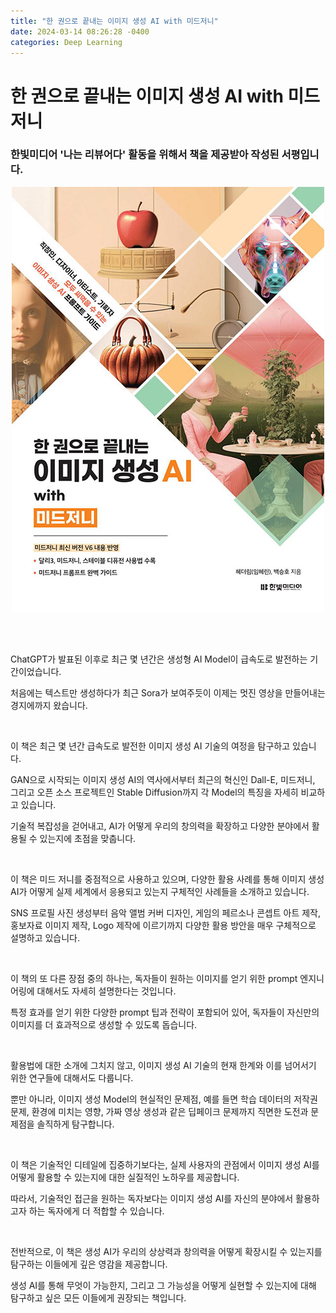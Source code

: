 ```yaml
---
title: "한 권으로 끝내는 이미지 생성 AI with 미드저니"
date: 2024-03-14 08:26:28 -0400
categories: Deep Learning
---
```


# 한 권으로 끝내는 이미지 생성 AI with 미드저니

### 한빛미디어 '나는 리뷰어다' 활동을 위해서 책을 제공받아 작성된 서평입니다.

<p align="center">
  <img src="/assets/Book_Review_Assets/Gen_AI_With_MJ.jpg">
</p>

<br>
<br>

ChatGPT가 발표된 이후로 최근 몇 년간은 생성형 AI Model이 급속도로 발전하는 기간이었습니다.

처음에는 텍스트만 생성하다가 최근 Sora가 보여주듯이 이제는 멋진 영상을 만들어내는 경지에까지 왔습니다.

​

이 책은 최근 몇 년간 급속도로 발전한 이미지 생성 AI 기술의 여정을 탐구하고 있습니다.

GAN으로 시작되는 이미지 생성 AI의 역사에서부터 최근의 혁신인 Dall-E, 미드저니, 그리고 오픈 소스 프로젝트인 Stable Diffusion까지 각 Model의 특징을 자세히 비교하고 있습니다.

기술적 복잡성을 걷어내고, AI가 어떻게 우리의 창의력을 확장하고 다양한 분야에서 활용될 수 있는지에 초점을 맞춥니다.

​

이 책은 미드 저니를 중점적으로 사용하고 있으며, 다양한 활용 사례를 통해 이미지 생성 AI가 어떻게 실제 세계에서 응용되고 있는지 구체적인 사례들을 소개하고 있습니다.

SNS 프로필 사진 생성부터 음악 앨범 커버 디자인, 게임의 페르소나 콘셉트 아트 제작, 홍보자료 이미지 제작, Logo 제작에 이르기까지 다양한 활용 방안을 매우 구체적으로 설명하고 있습니다.

​

이 책의 또 다른 장점 중의 하나는, 독자들이 원하는 이미지를 얻기 위한 prompt 엔지니어링에 대해서도 자세히 설명한다는 것입니다.

특정 효과를 얻기 위한 다양한 prompt 팁과 전략이 포함되어 있어, 독자들이 자신만의 이미지를 더 효과적으로 생성할 수 있도록 돕습니다.

​

활용법에 대한 소개에 그치지 않고, 이미지 생성 AI 기술의 현재 한계와 이를 넘어서기 위한 연구들에 대해서도 다룹니다. 

뿐만 아니라, 이미지 생성 Model의 현실적인 문제점, 예를 들면 학습 데이터의 저작권 문제, 환경에 미치는 영향, 가짜 영상 생성과 같은 딥페이크 문제까지 직면한 도전과 문제점을 솔직하게 탐구합니다.

​

이 책은 기술적인 디테일에 집중하기보다는, 실제 사용자의 관점에서 이미지 생성 AI를 어떻게 활용할 수 있는지에 대한 실질적인 노하우를 제공합니다. 

따라서, 기술적인 접근을 원하는 독자보다는 이미지 생성 AI를 자신의 분야에서 활용하고자 하는 독자에게 더 적합할 수 있습니다.

​

전반적으로, 이 책은 생성 AI가 우리의 상상력과 창의력을 어떻게 확장시킬 수 있는지를 탐구하는 이들에게 깊은 영감을 제공합니다. 

생성 AI를 통해 무엇이 가능한지, 그리고 그 가능성을 어떻게 실현할 수 있는지에 대해 탐구하고 싶은 모든 이들에게 권장되는 책입니다.
